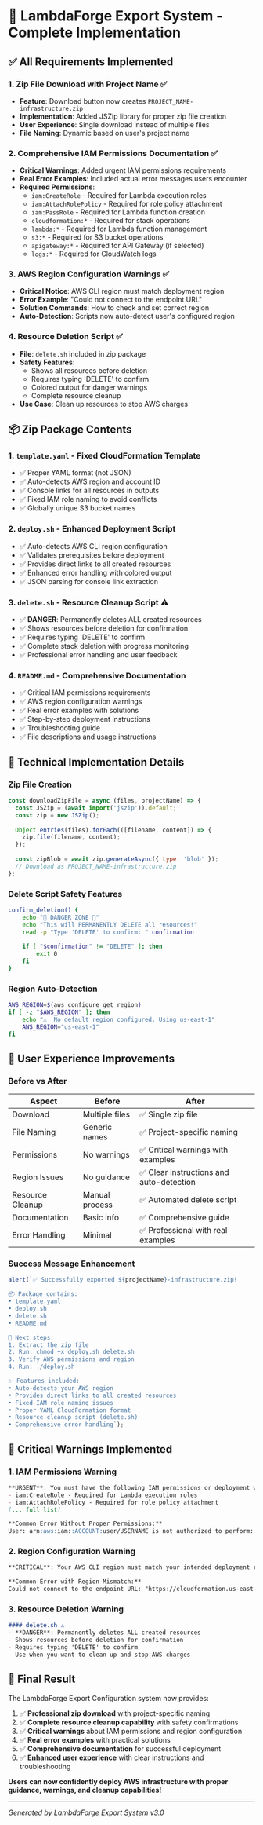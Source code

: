 # 🚀 LambdaForge Export System - Complete Implementation

## ✅ **All Requirements Implemented**

### 1. **Zip File Download with Project Name** ✅
- **Feature**: Download button now creates `PROJECT_NAME-infrastructure.zip`
- **Implementation**: Added JSZip library for proper zip file creation
- **User Experience**: Single download instead of multiple files
- **File Naming**: Dynamic based on user's project name

### 2. **Comprehensive IAM Permissions Documentation** ✅
- **Critical Warnings**: Added urgent IAM permissions requirements
- **Real Error Examples**: Included actual error messages users encounter
- **Required Permissions**:
  - `iam:CreateRole` - Required for Lambda execution roles
  - `iam:AttachRolePolicy` - Required for role policy attachment
  - `iam:PassRole` - Required for Lambda function creation
  - `cloudformation:*` - Required for stack operations
  - `lambda:*` - Required for Lambda function management
  - `s3:*` - Required for S3 bucket operations
  - `apigateway:*` - Required for API Gateway (if selected)
  - `logs:*` - Required for CloudWatch logs

### 3. **AWS Region Configuration Warnings** ✅
- **Critical Notice**: AWS CLI region must match deployment region
- **Error Example**: "Could not connect to the endpoint URL"
- **Solution Commands**: How to check and set correct region
- **Auto-Detection**: Scripts now auto-detect user's configured region

### 4. **Resource Deletion Script** ✅
- **File**: `delete.sh` included in zip package
- **Safety Features**:
  - Shows all resources before deletion
  - Requires typing 'DELETE' to confirm
  - Colored output for danger warnings
  - Complete resource cleanup
- **Use Case**: Clean up resources to stop AWS charges

## 📦 **Zip Package Contents**

### 1. `template.yaml` - Fixed CloudFormation Template
- ✅ Proper YAML format (not JSON)
- ✅ Auto-detects AWS region and account ID
- ✅ Console links for all resources in outputs
- ✅ Fixed IAM role naming to avoid conflicts
- ✅ Globally unique S3 bucket names

### 2. `deploy.sh` - Enhanced Deployment Script
- ✅ Auto-detects AWS CLI region configuration
- ✅ Validates prerequisites before deployment
- ✅ Provides direct links to all created resources
- ✅ Enhanced error handling with colored output
- ✅ JSON parsing for console link extraction

### 3. `delete.sh` - Resource Cleanup Script ⚠️
- ✅ **DANGER**: Permanently deletes ALL created resources
- ✅ Shows resources before deletion for confirmation
- ✅ Requires typing 'DELETE' to confirm
- ✅ Complete stack deletion with progress monitoring
- ✅ Professional error handling and user feedback

### 4. `README.md` - Comprehensive Documentation
- ✅ Critical IAM permissions requirements
- ✅ AWS region configuration warnings
- ✅ Real error examples with solutions
- ✅ Step-by-step deployment instructions
- ✅ Troubleshooting guide
- ✅ File descriptions and usage instructions

## 🔧 **Technical Implementation Details**

### Zip File Creation
```javascript
const downloadZipFile = async (files, projectName) => {
  const JSZip = (await import('jszip')).default;
  const zip = new JSZip();
  
  Object.entries(files).forEach(([filename, content]) => {
    zip.file(filename, content);
  });
  
  const zipBlob = await zip.generateAsync({ type: 'blob' });
  // Download as PROJECT_NAME-infrastructure.zip
};
```

### Delete Script Safety Features
```bash
confirm_deletion() {
    echo "🚨 DANGER ZONE 🚨"
    echo "This will PERMANENTLY DELETE all resources!"
    read -p "Type 'DELETE' to confirm: " confirmation
    
    if [ "$confirmation" != "DELETE" ]; then
        exit 0
    fi
}
```

### Region Auto-Detection
```bash
AWS_REGION=$(aws configure get region)
if [ -z "$AWS_REGION" ]; then
    echo "⚠️  No default region configured. Using us-east-1"
    AWS_REGION="us-east-1"
fi
```

## 🎯 **User Experience Improvements**

### Before vs After

| Aspect | Before | After |
|--------|---------|--------|
| Download | Multiple files | ✅ Single zip file |
| File Naming | Generic names | ✅ Project-specific naming |
| Permissions | No warnings | ✅ Critical warnings with examples |
| Region Issues | No guidance | ✅ Clear instructions and auto-detection |
| Resource Cleanup | Manual process | ✅ Automated delete script |
| Documentation | Basic info | ✅ Comprehensive guide |
| Error Handling | Minimal | ✅ Professional with real examples |

### Success Message Enhancement
```javascript
alert(`✅ Successfully exported ${projectName}-infrastructure.zip!

📦 Package contains:
• template.yaml
• deploy.sh  
• delete.sh
• README.md

🚀 Next steps:
1. Extract the zip file
2. Run: chmod +x deploy.sh delete.sh
3. Verify AWS permissions and region
4. Run: ./deploy.sh

✨ Features included:
• Auto-detects your AWS region
• Provides direct links to all created resources  
• Fixed IAM role naming issues
• Proper YAML CloudFormation format
• Resource cleanup script (delete.sh)
• Comprehensive error handling`);
```

## 🚨 **Critical Warnings Implemented**

### 1. IAM Permissions Warning
```markdown
**URGENT**: You must have the following IAM permissions or deployment will fail:
- iam:CreateRole - Required for Lambda execution roles
- iam:AttachRolePolicy - Required for role policy attachment
[... full list]

**Common Error Without Proper Permissions:**
User: arn:aws:iam::ACCOUNT:user/USERNAME is not authorized to perform: iam:CreateRole
```

### 2. Region Configuration Warning  
```markdown
**CRITICAL**: Your AWS CLI region must match your intended deployment region.

**Common Error with Region Mismatch:**
Could not connect to the endpoint URL: "https://cloudformation.us-east-1.amazonaws.com/"
```

### 3. Resource Deletion Warning
```markdown
#### delete.sh ⚠️
- **DANGER**: Permanently deletes ALL created resources
- Shows resources before deletion for confirmation  
- Requires typing 'DELETE' to confirm
- Use when you want to clean up and stop AWS charges
```

## 🎉 **Final Result**

The LambdaForge Export Configuration system now provides:

1. ✅ **Professional zip download** with project-specific naming
2. ✅ **Complete resource cleanup capability** with safety confirmations  
3. ✅ **Critical warnings** about IAM permissions and region configuration
4. ✅ **Real error examples** with practical solutions
5. ✅ **Comprehensive documentation** for successful deployment
6. ✅ **Enhanced user experience** with clear instructions and troubleshooting

**Users can now confidently deploy AWS infrastructure with proper guidance, warnings, and cleanup capabilities!**

---

*Generated by LambdaForge Export System v3.0* 